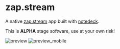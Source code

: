 # zap.stream

A native [zap.stream](https://zap.stream) app built with [notedeck](https://github.com/damus-io/notedeck).

This is **ALPHA** stage software, use at your own risk!

![preview](https://nostr.download/d3ceb5b379d7faddd9d6c536292bf46e097b35fbcaf431ff0a1cbd3e3acaf052.webp)
![preview_mobile](https://nostr.download/7d303cac1b4c923e76f386b3008de5551c0a249d9ceeddafb424dfe4a34ae533.webp)

